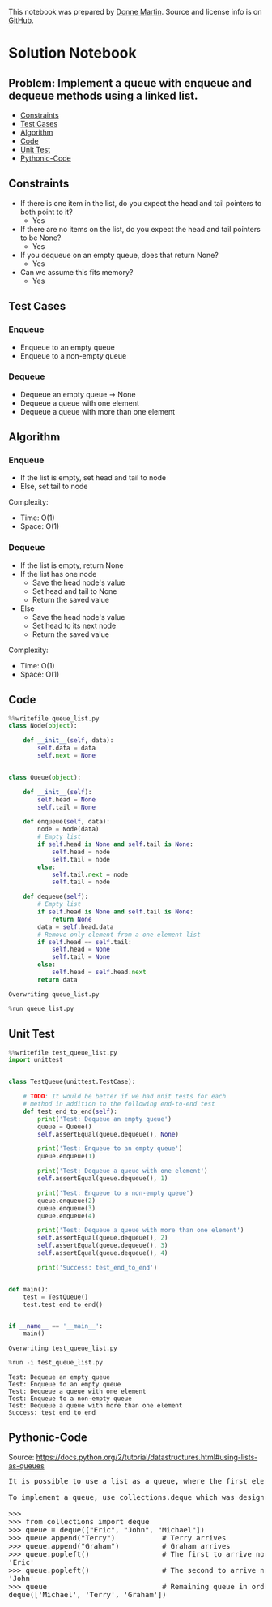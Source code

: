 This notebook was prepared by [Donne Martin](http://donnemartin.com). Source and license info is on [GitHub](https://github.com/donnemartin/interactive-coding-challenges).

# Solution Notebook

## Problem: Implement a queue with enqueue and dequeue methods using a linked list.

- [Constraints](#Constraints)
- [Test Cases](#Test-Cases)
- [Algorithm](#Algorithm)
- [Code](#Code)
- [Unit Test](#Unit-Test)
- [Pythonic-Code](#Pythonic-Code)

## Constraints

- If there is one item in the list, do you expect the head and tail pointers to both point to it?
  - Yes
- If there are no items on the list, do you expect the head and tail pointers to be None?
  - Yes
- If you dequeue on an empty queue, does that return None?
  - Yes
- Can we assume this fits memory?
  - Yes

## Test Cases

### Enqueue

- Enqueue to an empty queue
- Enqueue to a non-empty queue

### Dequeue

- Dequeue an empty queue -> None
- Dequeue a queue with one element
- Dequeue a queue with more than one element

## Algorithm

### Enqueue

- If the list is empty, set head and tail to node
- Else, set tail to node

Complexity:

- Time: O(1)
- Space: O(1)

### Dequeue

- If the list is empty, return None
- If the list has one node
  - Save the head node's value
  - Set head and tail to None
  - Return the saved value
- Else
  - Save the head node's value
  - Set head to its next node
  - Return the saved value

Complexity:

- Time: O(1)
- Space: O(1)

## Code

```python
%%writefile queue_list.py
class Node(object):

    def __init__(self, data):
        self.data = data
        self.next = None


class Queue(object):

    def __init__(self):
        self.head = None
        self.tail = None

    def enqueue(self, data):
        node = Node(data)
        # Empty list
        if self.head is None and self.tail is None:
            self.head = node
            self.tail = node
        else:
            self.tail.next = node
            self.tail = node

    def dequeue(self):
        # Empty list
        if self.head is None and self.tail is None:
            return None
        data = self.head.data
        # Remove only element from a one element list
        if self.head == self.tail:
            self.head = None
            self.tail = None
        else:
            self.head = self.head.next
        return data
```

    Overwriting queue_list.py

```python
%run queue_list.py
```

## Unit Test

```python
%%writefile test_queue_list.py
import unittest


class TestQueue(unittest.TestCase):

    # TODO: It would be better if we had unit tests for each
    # method in addition to the following end-to-end test
    def test_end_to_end(self):
        print('Test: Dequeue an empty queue')
        queue = Queue()
        self.assertEqual(queue.dequeue(), None)

        print('Test: Enqueue to an empty queue')
        queue.enqueue(1)

        print('Test: Dequeue a queue with one element')
        self.assertEqual(queue.dequeue(), 1)

        print('Test: Enqueue to a non-empty queue')
        queue.enqueue(2)
        queue.enqueue(3)
        queue.enqueue(4)

        print('Test: Dequeue a queue with more than one element')
        self.assertEqual(queue.dequeue(), 2)
        self.assertEqual(queue.dequeue(), 3)
        self.assertEqual(queue.dequeue(), 4)

        print('Success: test_end_to_end')


def main():
    test = TestQueue()
    test.test_end_to_end()


if __name__ == '__main__':
    main()
```

    Overwriting test_queue_list.py

```python
%run -i test_queue_list.py
```

    Test: Dequeue an empty queue
    Test: Enqueue to an empty queue
    Test: Dequeue a queue with one element
    Test: Enqueue to a non-empty queue
    Test: Dequeue a queue with more than one element
    Success: test_end_to_end

## Pythonic-Code

Source: https://docs.python.org/2/tutorial/datastructures.html#using-lists-as-queues

<pre>
It is possible to use a list as a queue, where the first element added is the first element retrieved (“first-in, first-out”); however, lists are not efficient for this purpose. While appends and pops from the end of list are fast, doing inserts or pops from the beginning of a list is slow (because all of the other elements have to be shifted by one).

To implement a queue, use collections.deque which was designed to have fast appends and pops from both ends. For example:

>>>
>>> from collections import deque
>>> queue = deque(["Eric", "John", "Michael"])
>>> queue.append("Terry")           # Terry arrives
>>> queue.append("Graham")          # Graham arrives
>>> queue.popleft()                 # The first to arrive now leaves
'Eric'
>>> queue.popleft()                 # The second to arrive now leaves
'John'
>>> queue                           # Remaining queue in order of arrival
deque(['Michael', 'Terry', 'Graham'])
</pre>
